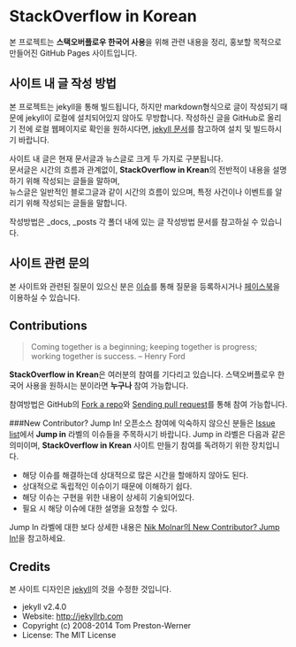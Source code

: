 StackOverflow in Korean
=======================
본 프로젝트는 **스택오버플로우 한국어 사용**을 위해 관련 내용을 정리,
홍보할 목적으로 만들어진 GitHub Pages 사이트입니다.

사이트 내 글 작성 방법
---------------------
본 프로젝트는 jekyll을 통해 빌드됩니다, 하지만 markdown형식으로 글이 작성되기 때문에
jekyll이 로컬에 설치되어있지 않아도 무방합니다. 작성하신 글을 GitHub로 올리기 전에
로컬 웹페이지로 확인을 원하시다면, [jekyll 문서]를 참고하여 설치 및 빌드하시기 바랍니다.

사이트 내 글은 현재 문서글과 뉴스글로 크게 두 가지로 구분됩니다.  
문서글은 시간의 흐름과 관계없이, **StackOverflow in Krean**의 전반적이 내용을
설명하기 위해 작성되는 글들을 말하며,  
뉴스글은 일반적인 블로그글과 같이 시간의 흐름이 있으며, 특정 사건이나 이벤트를
알리기 위해 작성되는 글들을 말합니다.

작성방법은 _docs, _posts 각 폴더 내에 있는 글 작성방법 문서를 참고하실 수 있습니다.

사이트 관련 문의
---------------
본 사이트와 관련된 질문이 있으신 분은 [이슈][]를 통해 질문을 등록하시거나
[페이스북][]을 이용하실 수 있습니다.

Contributions
-------------
> Coming together is a beginning; keeping together is progress; working together is success. – Henry Ford

**StackOverflow in Krean**은 여러분의 참여를 기다리고 있습니다. 스택오버플로우
한국어 사용을 원하시는 분이라면 **누구나** 참여 가능합니다.

참여방법은 GitHub의 [Fork a repo]와 [Sending pull request][]를 통해 참여 가능합니다.

###New Contributor? Jump In!
오픈소스 참여에 익숙하지 않으신 분들은 [Issue list][이슈]에서 **Jump in** 라벨의
이슈들을 주목하시기 바랍니다. Jump in 라벨은 다음과 같은 의미이며,
**StackOverflow in Krean** 사이트 만들기 참여를 독려하기 위한 장치입니다.

* 해당 이슈를 해결하는데 상대적으로 많은 시간을 할애하지 않아도 된다.
* 상대적으로 독립적인 이슈이기 때문에 이해하기 쉽다.
* 해당 이슈는 구현을 위한 내용이 상세히 기술되어있다.
* 필요 시 해당 이슈에 대한 설명을 요청할 수 있다.

Jump In 라벨에 대한 보다 상세한 내용은 [Nik Molnar의 New Contributor? Jump In!][]을 참고하세요.

Credits
-------
본 사이트 디자인은 [jekyll](https://github.com/jekyll/jekyll)의 것을 수정한 것입니다.

 - jekyll v2.4.0
 - Website: http://jekyllrb.com
 - Copyright (c) 2008-2014 Tom Preston-Werner
 - License: The MIT License

[jekyll 문서]: http://jekyllrb.com/docs/home/
[이슈]: https://github.com/stackoverflow-in-korean/stackoverflow-in-korean.github.io/issues
[페이스북]: https://www.facebook.com/kr.stackoverflow
[Fork a repo]: https://help.github.com/articles/fork-a-repo
[Sending pull request]: https://help.github.com/articles/using-pull-requests
[Nik Molnar의 New Contributor? Jump In!]: http://nikcodes.com/2013/05/10/new-contributor-jump-in/